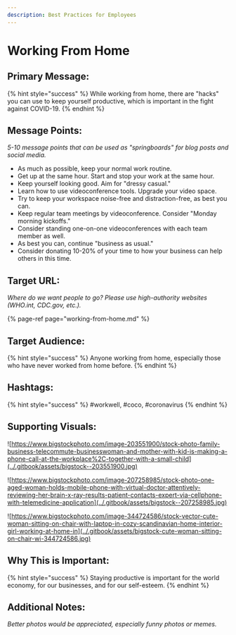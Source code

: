 ```yaml
---
description: Best Practices for Employees
---
```


# Working From Home

## Primary Message:

{% hint style="success" %}
While working from home, there are "hacks" you can use to keep yourself productive, which is important in the fight against COVID-19.
{% endhint %}

## Message Points:

_5-10 message points that can be used as "springboards" for blog posts and social media._ 

* As much as possible, keep your normal work routine.
* Get up at the same hour. Start and stop your work at the same hour.
* Keep yourself looking good. Aim for "dressy casual."
* Learn how to use videoconference tools. Upgrade your video space.
* Try to keep your workspace noise-free and distraction-free, as best you can.
* Keep regular team meetings by videoconference. Consider "Monday morning kickoffs."
* Consider standing one-on-one videoconferences with each team member as well.
* As best you can, continue "business as usual." 
* Consider donating 10-20% of your time to how your business can help others in this time.

## Target URL:

_Where do we want people to go? Please use high-authority websites \(WHO.int, CDC.gov, etc.\)._

{% page-ref page="working-from-home.md" %}

## Target Audience:

{% hint style="success" %}
Anyone working from home, especially those who have never worked from home before.
{% endhint %}

## Hashtags:

{% hint style="success" %}
\#workwell, \#coco, \#coronavirus
{% endhint %}

## Supporting Visuals:

![https://www.bigstockphoto.com/image-203551900/stock-photo-family-business-telecommute-businesswoman-and-mother-with-kid-is-making-a-phone-call-at-the-workplace%2C-together-with-a-small-child](../.gitbook/assets/bigstock--203551900.jpg)

![https://www.bigstockphoto.com/image-207258985/stock-photo-one-aged-woman-holds-mobile-phone-with-virtual-doctor-attentively-reviewing-her-brain-x-ray-results-patient-contacts-expert-via-cellphone-with-telemedicine-application](../.gitbook/assets/bigstock--207258985.jpg)

![https://www.bigstockphoto.com/image-344724586/stock-vector-cute-woman-sitting-on-chair-with-laptop-in-cozy-scandinavian-home-interior-girl-working-at-home-in](../.gitbook/assets/bigstock-cute-woman-sitting-on-chair-wi-344724586.jpg)

## Why This is Important:

{% hint style="success" %}
Staying productive is important for the world economy, for our businesses, and for our self-esteem.
{% endhint %}

## Additional Notes:

_Better photos would be appreciated, especially funny photos or memes._

